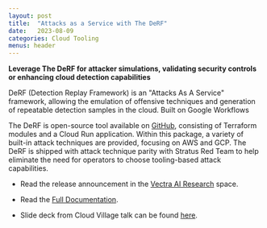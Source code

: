 ```yaml
---
layout: post
title:  "Attacks as a Service with The DeRF"
date:   2023-08-09
categories: Cloud Tooling
menus: header
---
```



**Leverage The DeRF for attacker simulations, validating security controls or enhancing cloud detection capabilities**<br>

DeRF (Detection Replay Framework) is an "Attacks As A Service" framework, allowing the emulation of offensive techniques and generation of repeatable detection samples in the cloud. Built on Google Workflows

The DeRF is open-source tool available on [GitHub](https://github.com/vectra-ai-research/derf), consisting of Terraform modules and a Cloud Run application. Within this package, a variety of built-in attack techniques are provided, focusing on AWS and GCP. The DeRF is shipped with attack technique parity with Stratus Red Team to help eliminate the need for operators to choose tooling-based attack capabilities.   

- Read the release announcement in the [Vectra AI Research](https://www.vectra.ai/blogpost/introducing-the-derf-detection-replay-framework-in-github) space.

- Read the [Full Documentation](https://thederf.cloud).

- Slide deck from Cloud Village talk can be found [here](https://github.com/vectra-ai-research/derf/blob/main/IntroducingTheDeRF.pdf).







